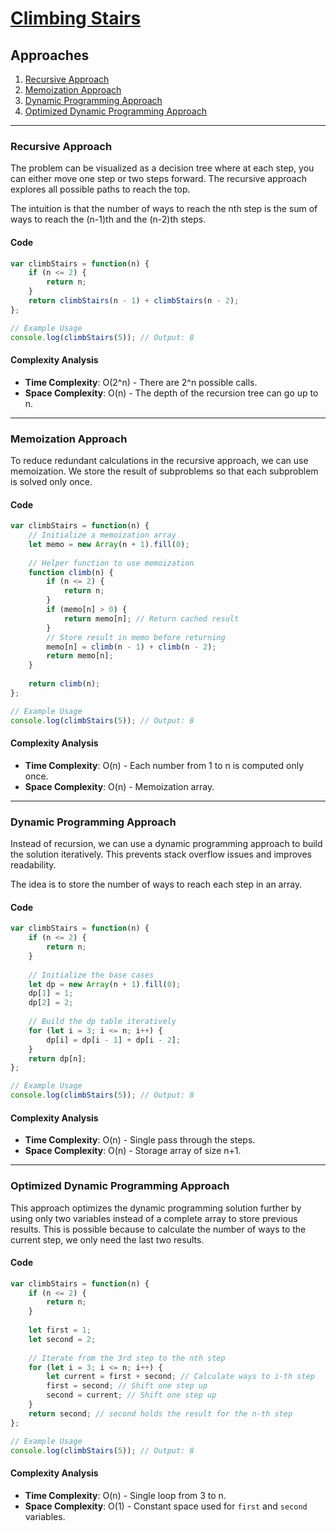 # [Climbing Stairs](https://leetcode.com/problems/climbing-stairs/)

## Approaches
1. [Recursive Approach](#recursive-approach)
2. [Memoization Approach](#memoization-approach)
3. [Dynamic Programming Approach](#dynamic-programming-approach)
4. [Optimized Dynamic Programming Approach](#optimized-dynamic-programming-approach)

---

### Recursive Approach

The problem can be visualized as a decision tree where at each step, you can either move one step or two steps forward. The recursive approach explores all possible paths to reach the top.

The intuition is that the number of ways to reach the nth step is the sum of ways to reach the (n-1)th and the (n-2)th steps.

#### Code

```javascript
var climbStairs = function(n) {
    if (n <= 2) {
        return n;
    }
    return climbStairs(n - 1) + climbStairs(n - 2);
};

// Example Usage
console.log(climbStairs(5)); // Output: 8
```

#### Complexity Analysis
- **Time Complexity**: O(2^n) - There are 2^n possible calls.
- **Space Complexity**: O(n) - The depth of the recursion tree can go up to n.

---

### Memoization Approach

To reduce redundant calculations in the recursive approach, we can use memoization. We store the result of subproblems so that each subproblem is solved only once.

#### Code

```javascript
var climbStairs = function(n) {
    // Initialize a memoization array
    let memo = new Array(n + 1).fill(0);
    
    // Helper function to use memoization
    function climb(n) {
        if (n <= 2) {
            return n;
        }
        if (memo[n] > 0) {
            return memo[n]; // Return cached result
        }
        // Store result in memo before returning
        memo[n] = climb(n - 1) + climb(n - 2);
        return memo[n];
    }
  
    return climb(n);
};

// Example Usage
console.log(climbStairs(5)); // Output: 8
```

#### Complexity Analysis
- **Time Complexity**: O(n) - Each number from 1 to n is computed only once.
- **Space Complexity**: O(n) - Memoization array.

---

### Dynamic Programming Approach

Instead of recursion, we can use a dynamic programming approach to build the solution iteratively. This prevents stack overflow issues and improves readability.

The idea is to store the number of ways to reach each step in an array.

#### Code

```javascript
var climbStairs = function(n) {
    if (n <= 2) {
        return n;
    }
    
    // Initialize the base cases
    let dp = new Array(n + 1).fill(0);
    dp[1] = 1;
    dp[2] = 2;
    
    // Build the dp table iteratively
    for (let i = 3; i <= n; i++) {
        dp[i] = dp[i - 1] + dp[i - 2];
    }
    return dp[n];
};

// Example Usage
console.log(climbStairs(5)); // Output: 8
```

#### Complexity Analysis
- **Time Complexity**: O(n) - Single pass through the steps.
- **Space Complexity**: O(n) - Storage array of size n+1.

---

### Optimized Dynamic Programming Approach

This approach optimizes the dynamic programming solution further by using only two variables instead of a complete array to store previous results. This is possible because to calculate the number of ways to the current step, we only need the last two results.

#### Code

```javascript
var climbStairs = function(n) {
    if (n <= 2) {
        return n;
    }
    
    let first = 1;
    let second = 2;
    
    // Iterate from the 3rd step to the nth step
    for (let i = 3; i <= n; i++) {
        let current = first + second; // Calculate ways to i-th step
        first = second; // Shift one step up
        second = current; // Shift one step up
    }
    return second; // second holds the result for the n-th step
};

// Example Usage
console.log(climbStairs(5)); // Output: 8
```

#### Complexity Analysis
- **Time Complexity**: O(n) - Single loop from 3 to n.
- **Space Complexity**: O(1) - Constant space used for `first` and `second` variables.

